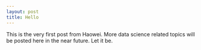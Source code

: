 ```yaml
---
layout: post
title: Hello 
---
```

  
This is the very first post from Haowei. More data science related topics will be posted here in the near future. Let it be.
